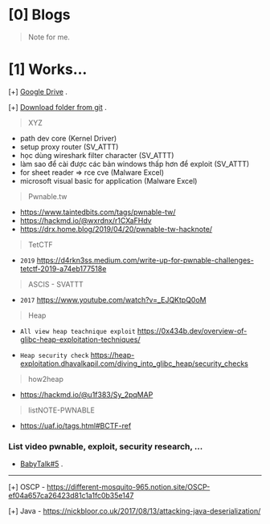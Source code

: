 # [0] Blogs
> Note for me.

# [1] Works...

[+] [Google Drive](https://drive.google.com/drive/folders/1Yd3RnKlJunSlAkmUS8o3cVPhGl3GtzmC?usp=share_link) .

[+] [Download folder from git](https://download-directory.github.io/) .

> XYZ
- path dev core (Kernel Driver)
- setup proxy router (SV_ATTT)
- học dùng wireshark filter character (SV_ATTT)
- làm sao để cài được các bản windows thấp hơn để exploit (SV_ATTT)
- for sheet reader => rce cve (Malware Excel)
- microsoft visual basic for application (Malware Excel)

> Pwnable.tw

- https://www.taintedbits.com/tags/pwnable-tw/
- https://hackmd.io/@wxrdnx/r1CXaFHdv
- https://drx.home.blog/2019/04/20/pwnable-tw-hacknote/

> TetCTF
 
- `2019` https://d4rkn3ss.medium.com/write-up-for-pwnable-challenges-tetctf-2019-a74eb177518e

> ASCIS - SVATTT

- `2017` https://www.youtube.com/watch?v=_EJQKtpQ0oM
 

>Heap

  * `All view heap teachnique exploit` https://0x434b.dev/overview-of-glibc-heap-exploitation-techniques/
  
  * `Heap security check` https://heap-exploitation.dhavalkapil.com/diving_into_glibc_heap/security_checks

> how2heap 

  * https://hackmd.io/@u1f383/Sy_2pqMAP


> listNOTE-PWNABLE

  * https://uaf.io/tags.html#BCTF-ref

### List video pwnable, exploit, security research, ...

* [BabyTalk#5](https://www.youtube.com/watch?v=94O8wdcvEFM&list=WL&index=249) .

--------------------------------------------------------------------------------


[+] OSCP - https://different-mosquito-965.notion.site/OSCP-ef04a657ca26423d81c1a1fc0b35e147

[+] Java - https://nickbloor.co.uk/2017/08/13/attacking-java-deserialization/
